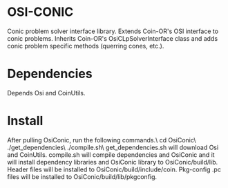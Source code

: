 OSI-CONIC
=========
Conic problem solver interface library. Extends Coin-OR's OSI interface to conic problems. Inherits Coin-OR's OsiCLpSolverInterface class and adds conic problem specific methods (querring cones, etc.).

Dependencies
=========
Depends Osi and CoinUtils.

Install
=========
After pulling OsiConic, run the following commands.\\
cd OsiConic\\
./get_dependencies\\
./compile.sh\\
get_dependencies.sh will download Osi and CoinUtils. compile.sh will compile dependencies and OsiConic and it will install dependency libraries and OsiConic library to OsiConic/build/lib. Header files will be installed to OsiConic/build/include/coin. Pkg-config .pc files will be installed to OsiConic/build/lib/pkgconfig.

